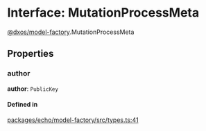 # Interface: MutationProcessMeta

[@dxos/model-factory](../modules/dxos_model_factory.md).MutationProcessMeta

## Properties

### author

 **author**: `PublicKey`

#### Defined in

[packages/echo/model-factory/src/types.ts:41](https://github.com/dxos/dxos/blob/main/packages/echo/model-factory/src/types.ts#L41)
